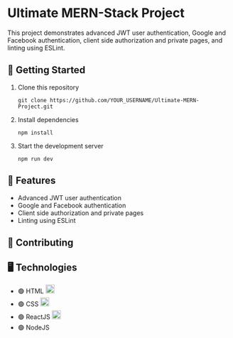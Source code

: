 <h1>Ultimate MERN-Stack Project</h1>
<p>This project demonstrates advanced JWT user authentication, Google and Facebook authentication, client side authorization and private pages, and linting using ESLint.</p>

<h2>🚀 Getting Started</h2>
<ol>
  <li>Clone this repository
  <pre><code>git clone https://github.com/YOUR_USERNAME/Ultimate-MERN-Project.git</code></pre></li>
  <li>Install dependencies
  <pre><code>npm install</code></pre></li>
  <li>Start the development server
  <pre><code>npm run dev</code></pre></li>
</ol>

<h2>📝 Features</h2>
<ul>
  <li>Advanced JWT user authentication</li>
  <li>Google and Facebook authentication</li>
  <li>Client side authorization and private pages</li>
  <li>Linting using ESLint</li>
</ul>

<h2>🤝 Contributing</h2>

<h2>🖥️ Technologies</h2>
<ul>
  <li>🟢 HTML <img src="https://img.shields.io/badge/-HTML-E34F26?style=flat&logo=html5&logoColor=white" alt="HTML" height="20"/></li>
  <li>🟢 CSS <img src="https://img.shields.io/badge/-CSS-1572B6?style=flat&logo=css3&logoColor=white" alt="CSS" height="20"/></li>
  <li>🟢 ReactJS <img src="https://img.shields.io/badge/-ReactJS-61DAFB?style=flat&logo=react&logoColor=white" alt="ReactJS" height="20"/></li>
  <li>🟢 NodeJS <img src="https://img.shields.io/bad
